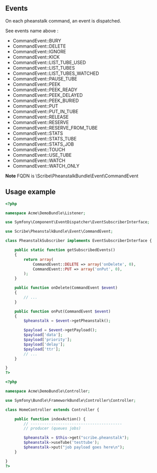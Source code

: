 ## Events

On each pheanstalk command, an event is dispatched.

See events name above :
* CommandEvent::BURY 
* CommandEvent::DELETE 
* CommandEvent::IGNORE 
* CommandEvent::KICK 
* CommandEvent::LIST_TUBE_USED 
* CommandEvent::LIST_TUBES 
* CommandEvent::LIST_TUBES_WATCHED 
* CommandEvent::PAUSE_TUBE 
* CommandEvent::PEEK 
* CommandEvent::PEEK_READY 
* CommandEvent::PEEK_DELAYED 
* CommandEvent::PEEK_BURIED 
* CommandEvent::PUT 
* CommandEvent::PUT_IN_TUBE 
* CommandEvent::RELEASE 
* CommandEvent::RESERVE 
* CommandEvent::RESERVE_FROM_TUBE 
* CommandEvent::STATS 
* CommandEvent::STATS_TUBE 
* CommandEvent::STATS_JOB 
* CommandEvent::TOUCH 
* CommandEvent::USE_TUBE 
* CommandEvent::WATCH 
* CommandEvent::WATCH_ONLY 

**Note** FQDN is \Scribe\PheanstalkBundle\Event\CommandEvent

## Usage example

``` php
<?php

namespace Acme\DemoBundle\Listener;

use Symfony\Component\EventDispatcher\EventSubscriberInterface;

use Scribe\PheanstalkBundle\Event\CommandEvent;

class PheanstalkSubscriber implements EventSubscriberInterface {

    public static function getSubscribedEvents()
    {
        return array(
            CommandEvent::DELETE => array('onDelete', 0),
            CommandEvent::PUT => array('onPut', 0),
        );
    }

    public function onDelete(CommandEvent $event)
    {
        // ...
    }

    public function onPut(CommandEvent $event)
    {
        $pheanstalk = $event->getPheanstalk();

        $payload = $event->getPayload();
        $payload['data'];
        $payload['priority'];
        $payload['delay'];
        $payload['ttr'];
        // ...
    }

}
?>
```

``` php
<?php

namespace Acme\DemoBundle\Controller;

use Symfony\Bundle\FrameworkBundle\Controller\Controller;

class HomeController extends Controller {

    public function indexAction() {
        // ----------------------------------------
        // producer (queues jobs)

        $pheanstalk = $this->get("scribe.pheanstalk");
        $pheanstalk->useTube('testtube');
        $pheanstalk->put("job payload goes here\n");
    }

}
?>
```
